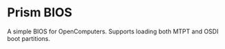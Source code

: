 # Prism BIOS

A simple BIOS for OpenComputers.  Supports loading both MTPT and OSDI boot partitions.
